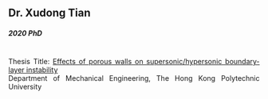 ## Dr. Xudong Tian
##### 2020 PhD 


<div align="justify">
<br/>
Thesis Title:
<a href="https://theses.lib.polyu.edu.hk/handle/200/11046">Effects of porous walls on supersonic/hypersonic boundary-layer instability
</a>
<br/>
Department of Mechanical Engineering, The Hong Kong Polytechnic University
</div>